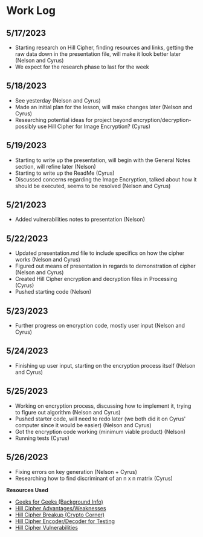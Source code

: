 # Work Log

## 5/17/2023
 - Starting research on Hill Cipher, finding resources and links, getting the raw data down in the presentation file, will make it look better later (Nelson and Cyrus)
 - We expect for the research phase to last for the week

## 5/18/2023
 - See yesterday (Nelson and Cyrus)
 - Made an initial plan for the lesson, will make changes later (Nelson and Cyrus)
 - Researching potential ideas for project beyond encryption/decryption- possibly use Hill Cipher for Image Encryption? (Cyrus)

## 5/19/2023
 - Starting to write up the presentation, will begin with the General Notes section, will refine later (Nelson)
 - Starting to write up the ReadMe (Cyrus)
 - Discussed concerns regarding the Image Encryption, talked about how it should be executed, seems to be resolved (Nelson and Cyrus)

## 5/21/2023
 - Added vulnerabilities notes to presentation (Nelson)

## 5/22/2023
 - Updated presentation.md file to include specifics on how the cipher works (Nelson and Cyrus)
 - Figured out means of presentation in regards to demonstration of cipher (Nelson and Cyrus)
 - Created Hill Cipher encryption and decryption files in Processing (Cyrus)
 - Pushed starting code (Nelson)

## 5/23/2023
- Further progress on encryption code, mostly user input (Nelson and Cyrus)

## 5/24/2023
 - Finishing up user input, starting on the encryption process itself (Nelson and Cyrus)

## 5/25/2023
 - Working on encryption process, discussing how to implement it, trying to figure out algorithm (Nelson and Cyrus)
 - Pushed starter code, will need to redo later (we both did it on Cyrus' computer since it would be easier) (Nelson and Cyrus)
 - Got the encryption code working (minimum viable product) (Nelson)
 - Running tests (Cyrus)

## 5/26/2023
 - Fixing errors on key generation (Nelson + Cyrus)
 - Researching how to find discriminant of an n x n matrix (Cyrus)




**Resources Used**  
- [Geeks for Geeks (Background Info)](https://www.geeksforgeeks.org/hill-cipher/)
- [Hill Cipher Advantages/Weaknesses](https://intellipaat.com/blog/what-is-hill-cipher/?US)
- [Hill Cipher Breakup (Crypto Corner)](https://crypto.interactive-maths.com/hill-cipher.html) 
- [Hill Cipher Encoder/Decoder for Testing](https://www.dcode.fr/hill-cipher)
- [Hill Cipher Vulnerabilities](https://www.businessprocessincubator.com/content/what-is-hill-cipher/#:~:text=As%20mentioned%20earlier%2C%20Hill%20Cipher%20has%20a%20proven,follows%20only%20the%20standard%20algebraic%20algorithms%20for%20solutions.)
